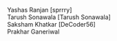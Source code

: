 Yashas Ranjan [sprrry] </br>
Tarush Sonawala [Tarush Sonawala] </br>
Saksham Khatkar [DeCoder56] </br>
Prakhar Ganeriwal </br>
